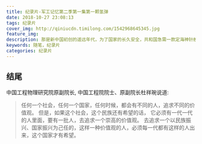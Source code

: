 ```yaml
---
title: 纪录片-军工记忆第二季第一集第一颗氢弹
date: 2018-10-27 23:08:13
tags: 纪录片
cover_img: http://qiniucdn.timilong.com/1542968645345.jpg
feature_img:
description: 那是新中国初创的遥远年代，为了国家的长久安全，共和国急需一款定海神针般的战略武器。于是，一群中华民族的优秀儿女，抛家舍业，隐姓埋名，在极端困难的条件下，在现代科学的最前沿，凭着一股牺牲精神，艰苦奋斗，攻关克难，完成了这个几乎不可能完成的任务，他们的丰功伟绩，应为后世永远铭记。
keywords: 随笔，纪录片
categories: 纪录片
---
```


## 结尾

中国工程物理研究院原副院长, 中国工程院院士、原副院长杜祥琬说道:

> 任何一个社会，任何一个国家，任何时候，都会有不同的人，追求不同的价值观。
> 但是，如果这个社会，这个民族还有希望的话，
> 它必须有一代一代的人里面，要有一批人，去追求一个崇高的价值观。
> 去追求一个以民族振兴、国家振兴为己任的，这样一种价值观的人，必须每一代都有这样的人出来，这个国家才有希望。

